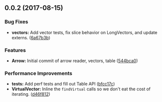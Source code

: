 <a name="0.0.2"></a>
## 0.0.2 (2017-08-15)


### Bug Fixes

* **vectors:** Add vector tests, fix slice behavior on LongVectors, and update externs. ([6a67b3b](https://github.com/graphistry/arrow/commit/6a67b3b))


### Features

* **Arrow:** Initial commit of arrow reader, vectors, table ([544bca0](https://github.com/graphistry/arrow/commit/544bca0))


### Performance Improvements

* **tests:** Add perf tests and fill out Table API ([bfcc17c](https://github.com/graphistry/arrow/commit/bfcc17c))
* **VirtualVector:** Inline the `findVirtual` calls so we don't eat the cost of iterating. ([d46f812](https://github.com/graphistry/arrow/commit/d46f812))



